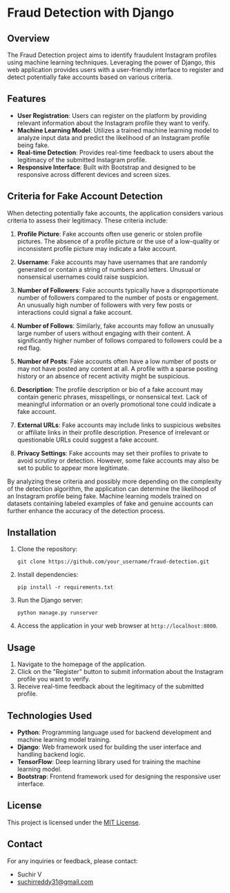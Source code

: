 
# Fraud Detection with Django

## Overview

The Fraud Detection project aims to identify fraudulent Instagram profiles using machine learning techniques. Leveraging the power of Django, this web application provides users with a user-friendly interface to register and detect potentially fake accounts based on various criteria.

## Features

- **User Registration**: Users can register on the platform by providing relevant information about the Instagram profile they want to verify.
- **Machine Learning Model**: Utilizes a trained machine learning model to analyze input data and predict the likelihood of an Instagram profile being fake.
- **Real-time Detection**: Provides real-time feedback to users about the legitimacy of the submitted Instagram profile.
- **Responsive Interface**: Built with Bootstrap and designed to be responsive across different devices and screen sizes.

## Criteria for Fake Account Detection

When detecting potentially fake accounts, the application considers various criteria to assess their legitimacy. These criteria include:

1. **Profile Picture**: Fake accounts often use generic or stolen profile pictures. The absence of a profile picture or the use of a low-quality or inconsistent profile picture may indicate a fake account.

2. **Username**: Fake accounts may have usernames that are randomly generated or contain a string of numbers and letters. Unusual or nonsensical usernames could raise suspicion.

3. **Number of Followers**: Fake accounts typically have a disproportionate number of followers compared to the number of posts or engagement. An unusually high number of followers with very few posts or interactions could signal a fake account.

4. **Number of Follows**: Similarly, fake accounts may follow an unusually large number of users without engaging with their content. A significantly higher number of follows compared to followers could be a red flag.

5. **Number of Posts**: Fake accounts often have a low number of posts or may not have posted any content at all. A profile with a sparse posting history or an absence of recent activity might be suspicious.

6. **Description**: The profile description or bio of a fake account may contain generic phrases, misspellings, or nonsensical text. Lack of meaningful information or an overly promotional tone could indicate a fake account.

7. **External URLs**: Fake accounts may include links to suspicious websites or affiliate links in their profile description. Presence of irrelevant or questionable URLs could suggest a fake account.

8. **Privacy Settings**: Fake accounts may set their profiles to private to avoid scrutiny or detection. However, some fake accounts may also be set to public to appear more legitimate.

By analyzing these criteria and possibly more depending on the complexity of the detection algorithm, the application can determine the likelihood of an Instagram profile being fake. Machine learning models trained on datasets containing labeled examples of fake and genuine accounts can further enhance the accuracy of the detection process.

## Installation

1. Clone the repository:
    ```
    git clone https://github.com/your_username/fraud-detection.git
    ```

2. Install dependencies:
    ```
    pip install -r requirements.txt
    ```

3. Run the Django server:
    ```
    python manage.py runserver
    ```

4. Access the application in your web browser at `http://localhost:8000`.

## Usage

1. Navigate to the homepage of the application.
2. Click on the "Register" button to submit information about the Instagram profile you want to verify.
3. Receive real-time feedback about the legitimacy of the submitted profile.

## Technologies Used

- **Python**: Programming language used for backend development and machine learning model training.
- **Django**: Web framework used for building the user interface and handling backend logic.
- **TensorFlow**: Deep learning library used for training the machine learning model.
- **Bootstrap**: Frontend framework used for designing the responsive user interface.

## License

This project is licensed under the [MIT License](LICENSE).

## Contact

For any inquiries or feedback, please contact:

- Suchir V
- suchirreddy31@gmail.com
